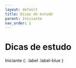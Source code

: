 ```yaml
---
layout: default
title: Dicas de estudo
parent: Iniciante
nav_order: 1
---
```


# Dicas de estudo

Iniciante
{: .label .label-blue }
